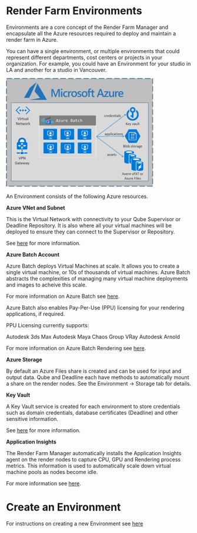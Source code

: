 # Render Farm Environments

Environments are a core concept of the Render Farm Manager and encapsulate all the Azure resources required to deploy and 
maintain a render farm in Azure.

You can have a single environment, or multiple environments that could represent different
departments, cost centers or projects in your organization.  For example, you could have an Environment for your studio in LA and another for a studio in Vancouver.

<img src="images/environment.png" width="400" alt="Environment Diagram">

An Environment consists of the following Azure resources.

**Azure VNet and Subnet**

This is the Virtual Network with connectivity to your Qube Supervisor or Deadline Repository.  It is also where all your 
virtual machines will be deployed to ensure they can connect to the Supervisor or Repository.

See [here](https://docs.microsoft.com/en-us/azure/virtual-network/virtual-networks-overview) for more information.

**Azure Batch Account**

Azure Batch deploys Virtual Machines at scale.  It allows you to create a single virtual machine, or 10s of thousands of virtual machines.
Azure Batch abstracts the complexities of managing many virtual machine deployments and images to acheive this scale.

For more information on Azure Batch see [here](https://azure.microsoft.com/en-au/services/batch/).

Azure Batch also enables Pay-Per-Use (PPU) licensing for your rendering applications, if required.

PPU Licensing currently supports:

Autodesk 3ds Max
Autodesk Maya
Chaos Group VRay
Autodesk Arnold

For more information on Azure Batch Rendering see [here](https://azure.microsoft.com/en-au/services/batch/rendering/).

**Azure Storage**

By default an Azure Files share is created and can be used for input and output data.  Qube and Deadline each have methods to automatically mount a share on the render nodes.  See the Environment -> Storage tab for details.

**Key Vault**

A Key Vault service is created for each environment to store credentials such as domain credentials, database certificates (Deadline) and other sensitive information.

See [here](https://azure.microsoft.com/en-au/services/key-vault/) for more information.

**Application Insights**

The Render Farm Manager automatically installs the Application Insights agent on the render nodes to capture CPU, GPU and Rendering process metrics. 
This information is used to automatically scale down virtual machine pools as nodes become idle.

For more information see [here](https://docs.microsoft.com/en-us/azure/azure-monitor/app/app-insights-overview).


# Create an Environment

For instructions on creating a new Environment see [here](11-environments-creation.md)
